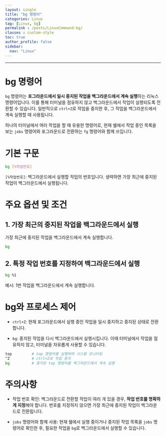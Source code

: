 ```yaml
---
layout: single
title: "bg 명령어"
categories: Linux
tag: [Linux, bg]
permalink : /posts/LinuxCommand-bg/
classes : custom-style
toc: true
author_profile: false
sidebar:
  nav: "Linux"
---
```


<hr>

# bg 명령어

`bg` 명령어는 **포그라운드에서 일시 중지된 작업을 백그라운드에서 계속 실행**하는 리눅스 명령어입니다. 이를 통해 터미널을 점유하지 않고 백그라운드에서 작업이 실행되도록 전환할 수 있습니다. 일반적으로 `ctrl+Z`로 작업을 중지한 후, 그 작업을 백그라운드에서 계속 실행할 때 사용됩니다.

하나의 터미널에서 여러 작업을 할 때 유용한 명령어로, 현재 쉘에서 작업 중인 목록을 보는 `jobs` 명령어와 포그라운드로 전환하는 `fg` 명령어와 함께 쓰입니다. 

# 기본 구문

```bash
bg [%작업번호]
```

`[%작업번호]`: 백그라운드에서 실행할 작업의 번호입니다. 생략하면 가장 최근에 중지된 작업이 백그라운드에서 실행됩니다.

# 주요 옵션 및 조건

## 1. 가장 최근의 중지된 작업을 백그라운드에서 실행

가장 최근에 중지된 작업을 백그라운드에서 계속 실행합니다.

```bash
bg
```

## 2. 특정 작업 번호를 지정하여 백그라운드에서 실행

```bash
bg %1
```

예시: 1번 작업을 백그라운드에서 계속 실행합니다.

# bg와 프로세스 제어

- `ctrl+Z`: 현재 포그라운드에서 실행 중인 작업을 일시 중지하고 중지된 상태로 전환합니다.

- `bg`: 중지된 작업을 다시 백그라운드에서 실행시킵니다. 이때 터미널에서 작업을 점유하지 않고, 터미널을 자유롭게 사용할 수 있습니다.

```bash
top         # top 명령어를 실행하여 시스템 모니터링
^Z          # ctrl+Z로 작업 중지
bg          # 중지된 top 명령어를 백그라운드에서 계속 실행
```

# 주의사항

- 작업 번호 확인: 백그라운드로 전환할 작업이 여러 개 있을 경우, **작업 번호를 명확하게 지정**해야 합니다. 번호를 지정하지 않으면 가장 최근에 중지된 작업이 백그라운드로 전환됩니다.

- `jobs` 명령어와 함께 사용: 현재 쉘에서 실행 중이거나 중지된 작업 목록을 `jobs` 명령어로 확인한 후, 필요한 작업을 `bg`로 백그라운드에서 실행할 수 있습니다.

